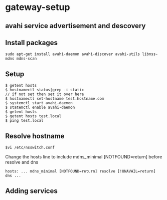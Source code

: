# gateway-setup

## avahi service advertisement and descovery
   
   
## Install packages

```
sudo apt-get install avahi-daemon avahi-discover avahi-utils libnss-mdns mdns-scan
```

## Setup
```
$ getent hosts
$ hostnamectl status|grep -i static
// if not set then set it over here
$ hostnamectl set-hostname test.hostname.com
$ systemctl start avahi-daemon
$ statemctl enable avahi-daemon
$ getent hosts
$ getent hosts test.local
$ ping test.local
```

## Resolve hostname
```
$vi /etc/nsswitch.conf
```
 Change the hosts line to include mdns_minimal [NOTFOUND=return] before resolve and dns   
    
 ```
 hosts: ... mdns_minimal [NOTFOUND=return] resolve [!UNAVAIL=return] dns ...
 ```

## Adding services
